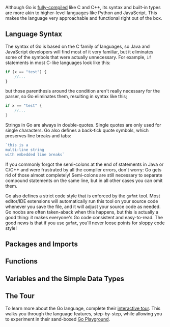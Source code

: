 
Although Go is [fully-compiled](../gointro/) like C and C++, its syntax and built-in types are more akin to higher-level languages like Python and JavaScript. This makes the language very approachable and functional right out of the box.

## Language Syntax

The syntax of Go is based on the C family of languages, so Java and JavaScript developers will find most of it very familiar, but it eliminates some of the symbols that were actually unnecessary. For example, `if` statements in most C-like languages look like this:

```javascript
if (x == "test") {
	//...
}
```

but those parenthesis around the condition aren't really necessary for the parser, so Go eliminates them, resulting in syntax like this;

```go
if x == "test" {
	//...
} 
```

Strings in Go are always in double-quotes. Single quotes are only used for single characters. Go also defines a back-tick quote symbols, which preserves line breaks and tabs:

```go
`this is a
multi-line string
with embedded line breaks`
```

If you commonly forgot the semi-colons at the end of statements in Java or C/C++ and were frustrated by all the compiler errors, don't worry: Go gets rid of those almost completely! Semi-colons are still necessary to separate compound statements on the same line, but in all other cases you can omit them.

Go also defines a strict code style that is enforced by the `gofmt` tool. Most editor/IDE extensions will automatically run this tool on your source code whenever you save the file, and it will adjust your source code as needed. Go noobs are often taken-aback when this happens, but this is actually a good thing: it makes everyone's Go code consistent and easy-to-read. The good news is that if you use `gofmt`, you'll never loose points for sloppy code style!

## Packages and Imports


## Functions

## Variables and the Simple Data Types

## The Tour

To learn more about the Go language, complete their [interactive tour](https://tour.golang.org/welcome/1). This walks you through the language features, step-by-step, while allowing you to experiment in their sand-boxed [Go Playground](https://play.golang.org/).
